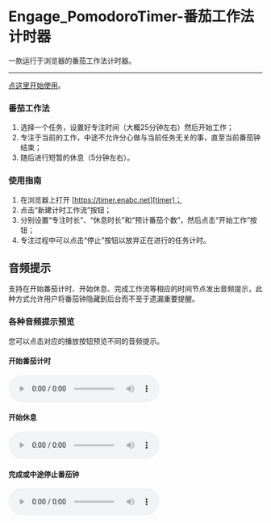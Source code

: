 # Engage_PomodoroTimer-番茄工作法计时器

一款运行于浏览器的番茄工作法计时器。

---

[点这里开始使用][timer]。

### 番茄工作法
1. 选择一个任务，设置好专注时间（大概25分钟左右）然后开始工作；
2. 专注于当前的工作，中途不允许分心做与当前任务无关的事，直至当前番茄钟结束；
3. 随后进行短暂的休息（5分钟左右）。

### 使用指南
1. 在浏览器上打开 [https://timer.enabc.net][timer]；
2. 点击“新建计时工作流”按钮；
3. 分别设置“专注时长”、“休息时长”和“预计番茄个数”，然后点击“开始工作”按钮；
4. 专注过程中可以点击“停止”按钮以放弃正在进行的任务计时。

## 音频提示

支持在开始番茄计时、开始休息、完成工作流等相应的时间节点发出音频提示，此种方式允许用户将番茄钟隐藏到后台而不至于遗漏重要提醒。

### 各种音频提示预览

您可以点击对应的播放按钮预览不同的音频提示。

#### 开始番茄计时
<audio src="https://raw.githubusercontent.com/cary-rowen/Engage_PomodoroTimer/master/audio/finish.wav" controls></audio>

#### 开始休息
<audio src="https://raw.githubusercontent.com/cary-rowen/Engage_PomodoroTimer/master/audio/rest.wav" controls></audio>

#### 完成或中途停止番茄钟
<audio src="https://raw.githubusercontent.com/cary-rowen/Engage_PomodoroTimer/master/audio/finish.wav" controls></audio>



[timer]: https://timer.enabc.net